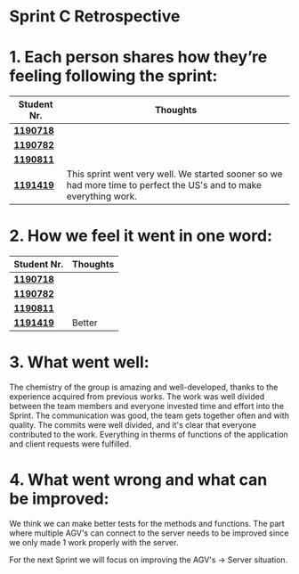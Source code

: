 # Sprint C Retrospective

# 1. Each person shares how they’re feeling following the sprint:


| Student Nr.	                 | Thoughts			                                                                                                                                                                                                                           |
|------------------------------|---------------------------------------------------------------------------------------------------------------------------------------------------------------------------------------------------------------------------------------|
| **[1190718](/docs/1190718)** |                                                                                                                                        |
| **[1190782](/docs/1190782)** | 	 	             |
| **[1190811](/docs/1190811)** | 
| **[1191419](/docs/1191419)** | This sprint went very well. We started sooner so we had more time to perfect the US's and to make everything work.|

# 2. How we feel it went in one word:

| Student Nr.	                 | Thoughts			 |
|------------------------------|-------------|
| **[1190718](/docs/1190718)** |         |
| **[1190782](/docs/1190782)** | 	 	    |
| **[1190811](/docs/1190811)** |        |
| **[1191419](/docs/1191419)** | Better        |

# 3. What went well:

The chemistry of the group is amazing and well-developed, thanks to the experience acquired from previous works.
The work was well divided between the team members and everyone invested time and effort into the Sprint. The communication was good,
the team gets together often and with quality. The commits were well divided, and it's clear that everyone
contributed to the work. Everything in therms of functions of the application and client requests were fulfilled.

# 4. What went wrong and what can be improved:

We think we can make better tests for the methods and functions. The part where multiple AGV's can connect to the server needs to be improved
since we only made 1 work properly with the server.

For the next Sprint we will focus on improving the AGV's -> Server situation.




 